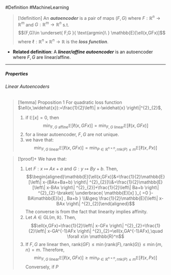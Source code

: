 #Definition #MachineLearning

> [!definition]
> An ***autoencoder*** is a pair of maps $(F,G)$ where $F:\mathbb{R}^n\to \mathbb{R}^m$ and $G:\mathbb{R}^m\to \mathbb{R}^n$ s.t. $$(F,G)\in \underset{ F,G }{ \text{argmin}\ } \mathbb{E}[\ell(x,GFx)]$$where $\ell:\mathbb{R}^n\times \mathbb{R}^n \to \mathbb{R}$ is the ***loss function***. 
- **Related definition**: A ***linear/affine autoencoder*** is an autoencoder where $F,G$ are linear/affine. 

---
##### Properties
###### Linear Autoencoders
> [!lemma] Proposition 1
> For quadratic loss function $\ell(x,\widehat{x}):=\frac{1}{2}\left\| x-\widehat{x} \right\|^{2}_{2}$, 
> 1. if $\mathbb{E}[x]=0$, then $$\min_{F,G \text{ affine}}\mathbb{E}[\ell(x,GFx)]=\min_{F,G \text{ linear}}\mathbb{E}[\ell(x,GFx)]$$
> 2. for a linear autoencoder, $F,G$ are not unique. 
> 3. we have that: $$\min_{F,G \text{ linear}}\mathbb{E}[\ell(x,GFx)]=\min_{P\in\mathbb{R}^{n\times n}, \text{rnk}(P)\leq m}\mathbb{E}[\ell(x,Px)]$$

> [!proof]+
> We have that:
> 1. Let $F:x\mapsto Ax+a$ and $G:y\mapsto By+b$. Then, $$\begin{aligned}\mathbb{E}[\ell(x,GFx)]&=\frac{1}{2}\mathbb{E}[\left\| x-(BAx+Ba+b) \right\| ^{2}_{2}]\\&=\frac{1}{2}\mathbb{E}[\left\| x-BAx \right\| ^{2}_{2}]+\frac{1}{2}\left\| Ba+b \right\| ^{2}_{2}-\braket{ \underbrace{ \mathbb{E}[x] }_{ =0 }-BA\mathbb{E}[x] , Ba+b } \\&\geq \frac{1}{2}\mathbb{E}[\left\| x-BAx \right\| ^{2}_{2}]\end{aligned}$$The converse is from the fact that linearity implies affinity.
> 2. Let $A\in \text{GL}(m,\mathbb{R})$. Then, $$\ell(x,GFx)=\frac{1}{2}\left\| x-GFx \right\| ^{2}_{2}=\frac{1}{2}\left\| x-GA^{-1}AFx \right\| ^{2}_{2}=\ell(x,GA^{-1}AFx),\quad \forall x\in \mathbb{R}^n$$
> 3. If $F,G$ are linear then, $\text{rank}(GF)\leq \min \{ \text{rank}(F),\text{rank}(G) \}\leq \min \{ m,n \}=m$. Therefore, $$\min_{F,G \text{ linear}}\mathbb{E}[\ell(x,GFx)]\geq\min_{P\in\mathbb{R}^{n\times n}, \text{rnk}(P)\leq m}\mathbb{E}[\ell(x,Px)]$$Conversely, if $P$